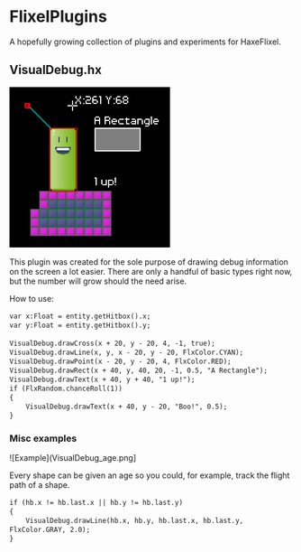 FlixelPlugins
========

A hopefully growing collection of plugins and experiments for HaxeFlixel.

## VisualDebug.hx

![drawCross() with position data](VisualDebug.png)

This plugin was created for the sole purpose of drawing debug information on the screen a lot easier. There are only a handful of basic types right now, but the number will grow should the need arise.

How to use:

    var x:Float = entity.getHitbox().x;
    var y:Float = entity.getHitbox().y;

    VisualDebug.drawCross(x + 20, y - 20, 4, -1, true);
    VisualDebug.drawLine(x, y, x - 20, y - 20, FlxColor.CYAN);
    VisualDebug.drawPoint(x - 20, y - 20, 4, FlxColor.RED);
    VisualDebug.drawRect(x + 40, y, 40, 20, -1, 0.5, "A Rectangle");
    VisualDebug.drawText(x + 40, y + 40, "1 up!");
    if (FlxRandom.chanceRoll(1))
    {
        VisualDebug.drawText(x + 40, y - 20, "Boo!", 0.5);
    }


### Misc examples

![Example](VisualDebug_age.png]

Every shape can be given an age so you could, for example, track the flight path of a shape.

	if (hb.x != hb.last.x || hb.y != hb.last.y)
	{
		VisualDebug.drawLine(hb.x, hb.y, hb.last.x, hb.last.y, FlxColor.GRAY, 2.0);
	}